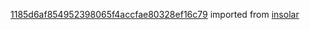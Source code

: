 [1185d6af854952398065f4accfae80328ef16c79](https://github.com/insolar/insolar/commit/1185d6af854952398065f4accfae80328ef16c79) imported from [insolar](https://github.com/insolar/insolar)
